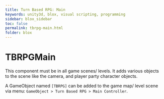 ```yaml
---
title: Turn Based RPG: Main
keywords: unity3d, blox, visual scripting, programming
sidebar: blox_sidebar
toc: false
permalink: tbrpg-main.html
folder: blox
---
```


TBRPGMain
=========

This component must be in all game scenes/ levels. It adds various objects to the scene like the camera, and player party character objects.

A GameObject named `[TBRPG]` can be added to the game map/ level scene via menu: `GameObject > Turn Based RPG > Main Controller`.
